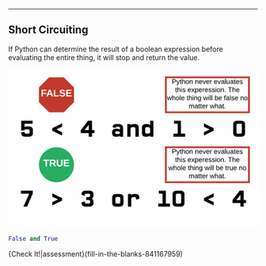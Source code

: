 ----------

## Short Circuiting

If Python can determine the result of a boolean expression before evaluating the entire thing, it will stop and return the value.

![Short Circuiting](.guides/images/shortcircuiting.png)

```python
False and True
```

{Check It!|assessment}(fill-in-the-blanks-841167959)
